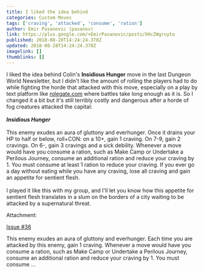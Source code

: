 ```yaml
---
title: I liked the idea behind
categories: Custom Moves
tags: ['craving', 'attacked', 'consume', 'ration']
author: Emir Pasanovic (pasanov)
link: https://plus.google.com/+EmirPasanovic/posts/XHcZWgruyto
published: 2018-08-28T14:24:24.378Z
updated: 2018-08-28T14:24:24.378Z
imagelink: []
thumblinks: []
---
```


I liked the idea behind Colin&#39;s <b>Insidious Hunger</b> move in the last Dungeon World Newsletter, but I didn&#39;t like the amount of rolling the players had to do while fighting the horde that attacked with this move, especially on a play by text platform like <a href="http://rolegate.com" class="ot-anchor">rolegate.com</a> where battles take long enough as it is. So I changed it a bit but it&#39;s still terribly costly and dangerous after a horde of fog creatures attacked the capital:<br /><br /><b>*Insidious Hunger*</b><br /><br />This enemy exudes an aura of gluttony and everhunger. Once it drains your HP to half or below, roll+CON: on a 10+, gain 1 craving. On 7-9, gain 2 cravings. On 6-, gain 3 cravings and a sick debility. Whenever a move would have you consume a ration, such as Make Camp or Undertake a Perilous Journey, consume an additional ration and reduce your craving by 1. You must consume at least 1 ration to reduce your craving. If you ever go a day without eating while you have any craving, lose all craving and gain an appetite for sentient flesh.<br /><br />I played it like this with my group, and I&#39;ll let you know how this appetite for sentient flesh translates in a slum on the borders of a city waiting to be attacked by a supernatural threat.


Attachment:

<a href='https://mailchi.mp/e179289f86d1/dwn-3407573?e=62d60aa3dd'>Issue #36</a>


This enemy exudes an aura of gluttony and everhunger. Each time you are attacked by this enemy, gain 1 craving. Whenever a move would have you consume a ration, such as Make Camp or Undertake a Perilous Journey, consume an additional ration and reduce your craving by 1. You must consume ...